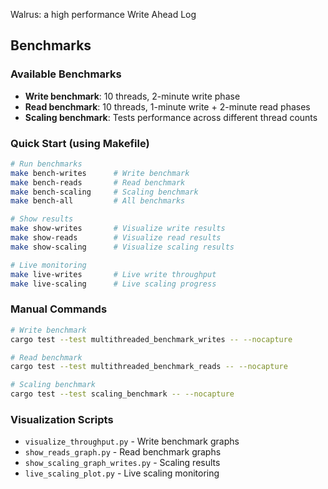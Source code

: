 Walrus: a high performance Write Ahead Log

## Benchmarks

### Available Benchmarks
- **Write benchmark**: 10 threads, 2-minute write phase
- **Read benchmark**: 10 threads, 1-minute write + 2-minute read phases  
- **Scaling benchmark**: Tests performance across different thread counts

### Quick Start (using Makefile)
```bash
# Run benchmarks
make bench-writes      # Write benchmark
make bench-reads       # Read benchmark  
make bench-scaling     # Scaling benchmark
make bench-all         # All benchmarks

# Show results
make show-writes       # Visualize write results
make show-reads        # Visualize read results
make show-scaling      # Visualize scaling results

# Live monitoring
make live-writes       # Live write throughput
make live-scaling      # Live scaling progress
```

### Manual Commands
```bash
# Write benchmark
cargo test --test multithreaded_benchmark_writes -- --nocapture

# Read benchmark  
cargo test --test multithreaded_benchmark_reads -- --nocapture

# Scaling benchmark
cargo test --test scaling_benchmark -- --nocapture
```

### Visualization Scripts
- `visualize_throughput.py` - Write benchmark graphs
- `show_reads_graph.py` - Read benchmark graphs  
- `show_scaling_graph_writes.py` - Scaling results
- `live_scaling_plot.py` - Live scaling monitoring

